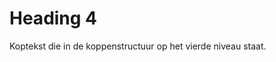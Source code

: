 <!-- @license CC0-1.0 -->

# Heading 4

Koptekst die in de koppenstructuur op het vierde niveau staat.
